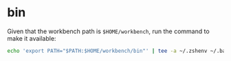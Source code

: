 # bin

Given that the workbench path is `$HOME/workbench`, run the command to make it
available:

```sh
echo 'export PATH="$PATH:$HOME/workbench/bin"' | tee -a ~/.zshenv ~/.bash_profile
```
